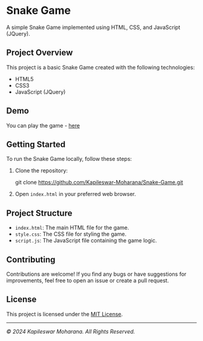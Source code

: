 # Snake Game

A simple Snake Game implemented using HTML, CSS, and JavaScript (JQuery).

## Project Overview

This project is a basic Snake Game created with the following technologies:
- HTML5
- CSS3
- JavaScript (JQuery)

## Demo

You can play the game - [here](https://kapileswar-moharana.github.io/Snake-Game/)

## Getting Started

To run the Snake Game locally, follow these steps:

1. Clone the repository:

   git clone https://github.com/Kapileswar-Moharana/Snake-Game.git


2. Open `index.html` in your preferred web browser.

## Project Structure

- `index.html`: The main HTML file for the game.
- `style.css`: The CSS file for styling the game.
- `script.js`: The JavaScript file containing the game logic.

## Contributing

Contributions are welcome! If you find any bugs or have suggestions for improvements, feel free to open an issue or create a pull request.

## License

This project is licensed under the [MIT License](LICENSE).

---

*© 2024 Kapileswar Moharana. All Rights Reserved.*

